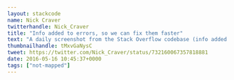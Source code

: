 ```yaml
---
layout: stackcode
name: Nick Craver
twitterhandle: Nick_Craver
title: "Info added to errors, so we can fix them faster"
text: "A daily screenshot from the Stack Overflow codebase (info added to errors, so we can fix them faster). "
thumbnailhandle: tMxvGaNysC
tweet: https://twitter.com/Nick_Craver/status/732160067357818881
date: 2016-05-16 10:45:37+0000
tags: ["not-mapped"]
---
```


